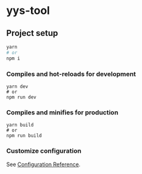 # yys-tool

## Project setup
```bash
yarn
# or
npm i
```

### Compiles and hot-reloads for development
```
yarn dev
# or
npm run dev
```

### Compiles and minifies for production
```
yarn build
# or
npm run build
```

### Customize configuration
See [Configuration Reference](https://cli.vuejs.org/config/).
